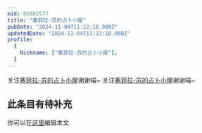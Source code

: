 ```yaml
---
mid: 81882577
title: "塞菲拉-苏的占卜小屋"
pubDate: "2024-11-04T11:22:10.900Z"
updatedDate: "2024-11-04T11:22:10.900Z"
profile:
  {
    Nickname: ["塞菲拉-苏的占卜小屋"],
  }
---
```


关注[塞菲拉-苏的占卜小屋](https://space.bilibili.com/81882577)谢谢喵~ 关注[塞菲拉-苏的占卜小屋](https://space.bilibili.com/81882577)谢谢喵~

## 此条目有待补充
你可以在[这里](https://github.com/Yuhanawa/VTuber.ICU/edit/master/src/content/v/塞菲拉-苏的占卜小屋/index.md)编辑本文
